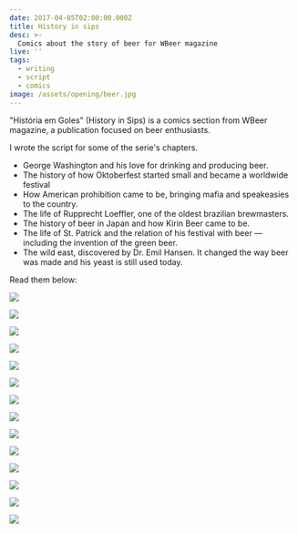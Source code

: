 ```yaml
---
date: 2017-04-05T02:00:00.000Z
title: History in sips
desc: >-
  Comics about the story of beer for WBeer magazine
live: ''
tags:
  - writing
  - script
  - comics
image: /assets/opening/beer.jpg
---
```


"História em Goles" (History in Sips) is a comics section from WBeer magazine, a publication focused on beer enthusiasts.

I wrote the script for some of the serie's chapters.

- George Washington and his love for drinking and producing beer.
- The history of how Oktoberfest started small and became a worldwide festival
- How American prohibition came to be, bringing mafia and speakeasies to the country.
- The life of Rupprecht Loeffler, one of the oldest brazilian brewmasters.
- The history of beer in Japan and how Kirin Beer came to be.
- The life of St. Patrick and the relation of his festival with beer — including the invention of the green beer.
- The wild east, discovered by Dr. Emil Hansen. It changed the way beer was made and his yeast is still used today.

Read them below:

![](/beer-7-1.jpg)

![](/beer-7-2.jpg)

![](/beer-6-1.jpg)

![](/beer-6-2.jpg)

![](/beer-5-1.jpg)

![](/beer-5-2.jpg)

![](/beer-4-1.jpg)

![](/beer-4-2.jpg)

![](/beer-3-1.jpg)

![](/beer-3-2.jpg)

![](/beer-2-1.jpg)

![](/beer-2-2.jpg)

![](/beer-1-1.jpg)

![](/beer-1-2.jpg)










